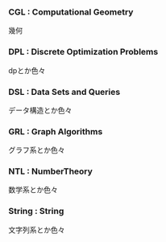 ### CGL : Computational Geometry
幾何
### DPL : Discrete Optimization Problems
dpとか色々
### DSL : Data Sets and Queries
データ構造とか色々
### GRL : Graph Algorithms
グラフ系とか色々
### NTL : NumberTheory
数学系とか色々
### String : String
文字列系とか色々
